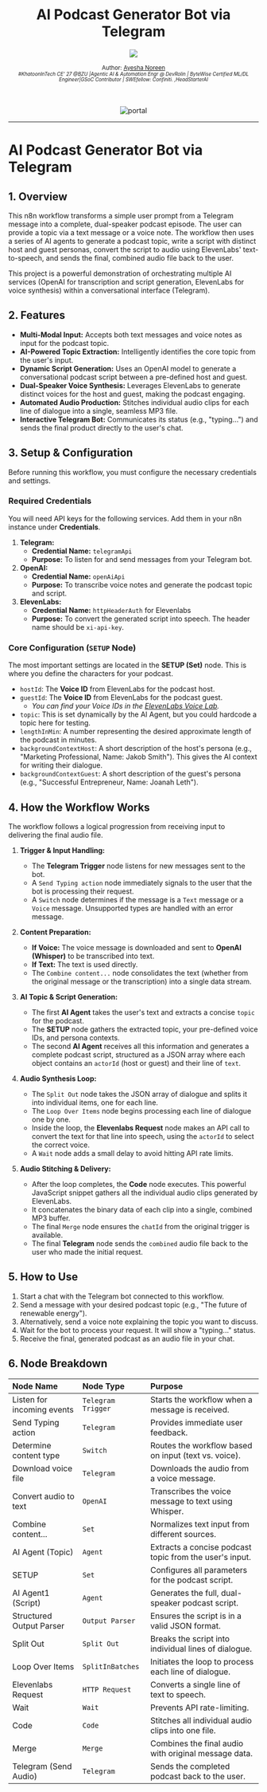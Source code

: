 <div align="center">
  <h1>AI Podcast Generator Bot via Telegram</h1>
  <a class="header-badge" target="_blank" href="https://www.linkedin.com/in/khatoonintech/">
  <img src="https://img.shields.io/badge/style--5eba00.svg?label=LinkedIn&logo=linkedin&style=social">
  </a>
  

<sub>Author:
<a href="https://www.linkedin.com/in/Khatoonintech/" target="_blank">Ayesha Noreen</a><br>
<small> <i>#KhatoonInTech CE' 27 @BZU |Agentic AI & Automation Engr @ DevRolin | ByteWise Certified ML/DL Engineer|GSoC Contributor | SWEfellow: Confiniti. ,HeadStarterAI</i> </small>
</sub>
<br>
<br>
<br>

 ![portal ](../main/worflow.png)

</div>

---

# AI Podcast Generator Bot via Telegram

## 1. Overview

This n8n workflow transforms a simple user prompt from a Telegram message into a complete, dual-speaker podcast episode. The user can provide a topic via a text message or a voice note. The workflow then uses a series of AI agents to generate a podcast topic, write a script with distinct host and guest personas, convert the script to audio using ElevenLabs' text-to-speech, and sends the final, combined audio file back to the user.

This project is a powerful demonstration of orchestrating multiple AI services (OpenAI for transcription and script generation, ElevenLabs for voice synthesis) within a conversational interface (Telegram).

## 2. Features

-   **Multi-Modal Input:** Accepts both text messages and voice notes as input for the podcast topic.
-   **AI-Powered Topic Extraction:** Intelligently identifies the core topic from the user's input.
-   **Dynamic Script Generation:** Uses an OpenAI model to generate a conversational podcast script between a pre-defined host and guest.
-   **Dual-Speaker Voice Synthesis:** Leverages ElevenLabs to generate distinct voices for the host and guest, making the podcast engaging.
-   **Automated Audio Production:** Stitches individual audio clips for each line of dialogue into a single, seamless MP3 file.
-   **Interactive Telegram Bot:** Communicates its status (e.g., "typing...") and sends the final product directly to the user's chat.

## 3. Setup & Configuration

Before running this workflow, you must configure the necessary credentials and settings.

### Required Credentials

You will need API keys for the following services. Add them in your n8n instance under **Credentials**.

1.  **Telegram:**
    -   **Credential Name:** `telegramApi`
    -   **Purpose:** To listen for and send messages from your Telegram bot.
2.  **OpenAI:**
    -   **Credential Name:** `openAiApi`
    -   **Purpose:** To transcribe voice notes and generate the podcast topic and script.
3.  **ElevenLabs:**
    -   **Credential Name:** `httpHeaderAuth` for Elevenlabs
    -   **Purpose:** To convert the generated script into speech. The header name should be `xi-api-key`.

### Core Configuration (`SETUP` Node)

The most important settings are located in the **SETUP (Set)** node. This is where you define the characters for your podcast.

-   `hostId`: The **Voice ID** from ElevenLabs for the podcast host.
-   `guestId`: The **Voice ID** from ElevenLabs for the podcast guest.
    -   *You can find your Voice IDs in the [ElevenLabs Voice Lab](https://elevenlabs.io/app/voice-lab).*
-   `topic`: This is set dynamically by the AI Agent, but you could hardcode a topic here for testing.
-   `lengthInMin`: A number representing the desired approximate length of the podcast in minutes.
-   `backgroundContextHost`: A short description of the host's persona (e.g., "Marketing Professional, Name: Jakob Smith"). This gives the AI context for writing their dialogue.
-   `backgroundContextGuest`: A short description of the guest's persona (e.g., "Successful Entrepreneur, Name: Joanah Leth").

## 4. How the Workflow Works

The workflow follows a logical progression from receiving input to delivering the final audio file.

1.  **Trigger & Input Handling:**
    -   The **Telegram Trigger** node listens for new messages sent to the bot.
    -   A `Send Typing action` node immediately signals to the user that the bot is processing their request.
    -   A `Switch` node determines if the message is a `Text` message or a `Voice` message. Unsupported types are handled with an error message.

2.  **Content Preparation:**
    -   **If Voice:** The voice message is downloaded and sent to **OpenAI (Whisper)** to be transcribed into text.
    -   **If Text:** The text is used directly.
    -   The `Combine content...` node consolidates the text (whether from the original message or the transcription) into a single data stream.

3.  **AI Topic & Script Generation:**
    -   The first **AI Agent** takes the user's text and extracts a concise `topic` for the podcast.
    -   The **SETUP** node gathers the extracted topic, your pre-defined voice IDs, and persona contexts.
    -   The second **AI Agent** receives all this information and generates a complete podcast script, structured as a JSON array where each object contains an `actorId` (host or guest) and their line of `text`.

4.  **Audio Synthesis Loop:**
    -   The `Split Out` node takes the JSON array of dialogue and splits it into individual items, one for each line.
    -   The `Loop Over Items` node begins processing each line of dialogue one by one.
    -   Inside the loop, the **Elevenlabs Request** node makes an API call to convert the text for that line into speech, using the `actorId` to select the correct voice.
    -   A `Wait` node adds a small delay to avoid hitting API rate limits.

5.  **Audio Stitching & Delivery:**
    -   After the loop completes, the **Code** node executes. This powerful JavaScript snippet gathers all the individual audio clips generated by ElevenLabs.
    -   It concatenates the binary data of each clip into a single, combined MP3 buffer.
    -   The final `Merge` node ensures the `chatId` from the original trigger is available.
    -   The final **Telegram** node sends the `combined` audio file back to the user who made the initial request.

## 5. How to Use

1.  Start a chat with the Telegram bot connected to this workflow.
2.  Send a message with your desired podcast topic (e.g., "The future of renewable energy").
3.  Alternatively, send a voice note explaining the topic you want to discuss.
4.  Wait for the bot to process your request. It will show a "typing..." status.
5.  Receive the final, generated podcast as an audio file in your chat.

## 6. Node Breakdown

| Node Name | Node Type | Purpose |
| :--- | :--- | :--- |
| Listen for incoming events | `Telegram Trigger` | Starts the workflow when a message is received. |
| Send Typing action | `Telegram` | Provides immediate user feedback. |
| Determine content type | `Switch` | Routes the workflow based on input (text vs. voice). |
| Download voice file | `Telegram` | Downloads the audio from a voice message. |
| Convert audio to text | `OpenAI` | Transcribes the voice message to text using Whisper. |
| Combine content... | `Set` | Normalizes text input from different sources. |
| AI Agent (Topic) | `Agent` | Extracts a concise podcast topic from the user's input. |
| SETUP | `Set` | Configures all parameters for the podcast script. |
| AI Agent1 (Script) | `Agent` | Generates the full, dual-speaker podcast script. |
| Structured Output Parser | `Output Parser` | Ensures the script is in a valid JSON format. |
| Split Out | `Split Out` | Breaks the script into individual lines of dialogue. |
| Loop Over Items | `SplitInBatches` | Initiates the loop to process each line of dialogue. |
| Elevenlabs Request | `HTTP Request` | Converts a single line of text to speech. |
| Wait | `Wait` | Prevents API rate-limiting. |
| Code | `Code` | Stitches all individual audio clips into one file. |
| Merge | `Merge` | Combines the final audio with original message data. |
| Telegram (Send Audio) | `Telegram` | Sends the completed podcast back to the user. |
